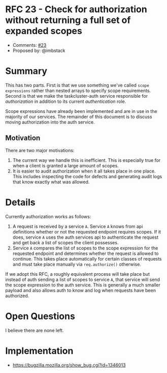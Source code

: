 # RFC 23 - Check for authorization without returning a full set of expanded scopes
* Comments: [#23](https://api.github.com/repos/taskcluster/taskcluster-rfcs/issues/23)
* Proposed by: @imbstack

# Summary

This has two parts. First is that we use something we've called `scope expressions`
rather than nested arrays to specify scope requirements. Second is that we make
the taskcluster-auth service responsible for _authorization_ in addition to its
current _authentication_ role.

Scope expressions have already been implemented and are in use in the majority
of our services. The remainder of this document is to discuss moving authorization
into the auth service.

## Motivation

There are two major motivations:

1. The current way we handle this is inefficient. This is especially true for when
a client is granted a large amount of scopes.
2. It is easier to audit authorization when it all takes place in one place. This includes
inspecting the code for defects and generating audit logs that know exactly what
was allowed.

# Details

Currently authorization works as follows:

1. A request is received by a service `A`. Service `A` knows from api definitions whether or
not the requested endpoint requires scopes. If it does, service `A` uses the auth services
api to authenticate the request and get back a list of scopes the client possesses.
2. Service `A` compares the list of scopes to the scope expression for the requested endpoint
and determines whether the request is allowed to continue. This takes place automatically for
certain classes of requests and must take place manually via `req.authorize()` otherwise.

If we adopt this RFC, a roughly equivalent process will take place but instead of auth sending a list
of scopes to service `A`, that service will send the scope expression to the auth service. This is
generally a much smaller payload and also allows auth to know and log when requests have been authorized.

# Open Questions

I believe there are none left.

# Implementation

* https://bugzilla.mozilla.org/show_bug.cgi?id=1346013
